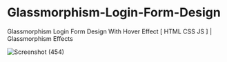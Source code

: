 # Glassmorphism-Login-Form-Design
Glassmorphism Login Form Design With Hover Effect [ HTML CSS JS ] | Glassmorphism Effects


![Screenshot (454)](https://user-images.githubusercontent.com/78216965/171100470-2b00633c-0a83-4f16-8628-ab34c1e20453.png)
